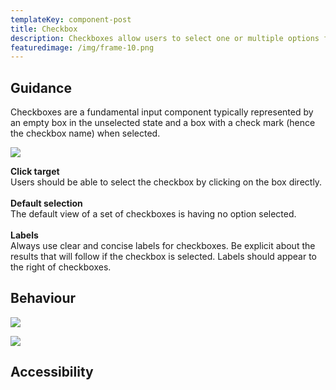 ```yaml
---
templateKey: component-post
title: Checkbox
description: Checkboxes allow users to select one or multiple options from a category.
featuredimage: /img/frame-10.png
---
```





## **Guidance**

Checkboxes are a fundamental input component typically represented by an empty box in the unselected state and a box with a check mark (hence the checkbox name) when selected.

![](/img/frame-10.png)

**Click target**\
Users should be able to select the checkbox by clicking on the box directly.\
\
**Default selection**\
The default view of a set of checkboxes is having no option selected.\
\
**Labels**\
Always use clear and concise labels for checkboxes. Be explicit about the results that will follow if the checkbox is selected. Labels should appear to the right of checkboxes.



## **Behaviour**

![](/img/frame-11.png)

![](/img/frame-12.png)





## **Accessibility**